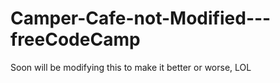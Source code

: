 # Camper-Cafe-not-Modified---freeCodeCamp
Soon will be modifying this to make it better or worse, LOL
